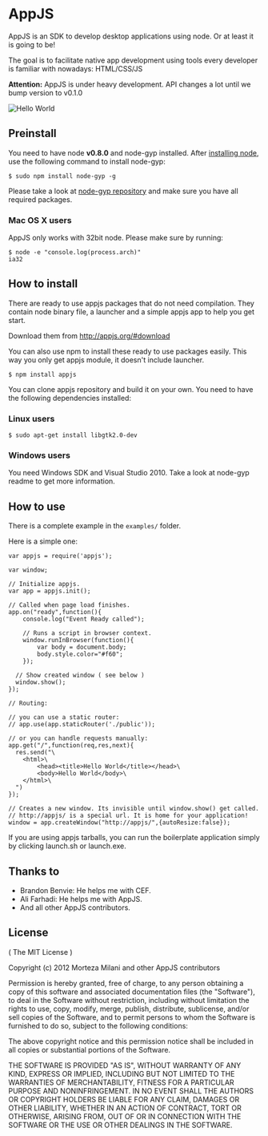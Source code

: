 # AppJS

AppJS is an SDK to develop desktop applications using node. Or at least
it is going to be!

The goal is to facilitate native app development using
tools every developer is familiar with nowadays: HTML/CSS/JS

**Attention:** AppJS is under heavy development. API changes a lot until we bump version to v0.1.0

![Hello World](https://github.com/milani/appjs/raw/master/examples/output.png "Hello World")

## Preinstall

You need to have node **v0.8.0** and node-gyp installed.
After [installing node](https://github.com/joyent/node/wiki/Installation), use the following command
to install node-gyp:

    $ sudo npm install node-gyp -g

Please take a look at [node-gyp repository](https://github.com/TooTallNate/node-gyp/) 
and make sure you have all required packages.

### Mac OS X users

AppJS only works with 32bit node. Please make sure by running:

    $ node -e "console.log(process.arch)"
    ia32

## How to install

There are ready to use appjs packages that do not need compilation.
They contain node binary file, a launcher and a simple appjs app to
help you get start.

Download them from http://appjs.org/#download

You can also use npm to install these ready to use packages easily.
This way you only get appjs module, it doesn't include launcher.

    $ npm install appjs

You can clone appjs repository and build it on your own. You need to have
the following dependencies installed:

### Linux users

    $ sudo apt-get install libgtk2.0-dev

### Windows users

You need Windows SDK and Visual Studio 2010. Take a look at node-gyp readme
to get more information.

## How to use

There is a complete example in the `examples/` folder.

Here is a simple one:

    var appjs = require('appjs');

    var window;

    // Initialize appjs.
    var app = appjs.init();

    // Called when page load finishes.
    app.on("ready",function(){
        console.log("Event Ready called");

        // Runs a script in browser context.
        window.runInBrowser(function(){
            var body = document.body;
            body.style.color="#f60";
        });

      // Show created window ( see below )
      window.show();
    });

    // Routing:

    // you can use a static router:
    // app.use(app.staticRouter('./public'));

    // or you can handle requests manually:
    app.get("/",function(req,res,next){
      res.send("\
        <html>\
            <head><title>Hello World</title></head>\
            <body>Hello World</body>\
        </html>\
      ")
    });

    // Creates a new window. Its invisible until window.show() get called.
    // http://appjs/ is a special url. It is home for your application!
    window = app.createWindow("http://appjs/",{autoResize:false});

If you are using appjs tarballs, you can run the boilerplate application simply
by clicking launch.sh or launch.exe.

## Thanks to

* Brandon Benvie: He helps me with CEF.
* Ali Farhadi: He helps me with AppJS.
* And all other AppJS contributors.

## License
( The MIT License )

Copyright (c) 2012 Morteza Milani and other AppJS contributors

Permission is hereby granted, free of charge, to any person obtaining
a copy of this software and associated documentation files (the
"Software"), to deal in the Software without restriction, including
without limitation the rights to use, copy, modify, merge, publish,
distribute, sublicense, and/or sell copies of the Software, and to
permit persons to whom the Software is furnished to do so, subject to
the following conditions:

The above copyright notice and this permission notice shall be
included in all copies or substantial portions of the Software.

THE SOFTWARE IS PROVIDED "AS IS", WITHOUT WARRANTY OF ANY KIND,
EXPRESS OR IMPLIED, INCLUDING BUT NOT LIMITED TO THE WARRANTIES OF
MERCHANTABILITY, FITNESS FOR A PARTICULAR PURPOSE AND
NONINFRINGEMENT. IN NO EVENT SHALL THE AUTHORS OR COPYRIGHT HOLDERS BE
LIABLE FOR ANY CLAIM, DAMAGES OR OTHER LIABILITY, WHETHER IN AN ACTION
OF CONTRACT, TORT OR OTHERWISE, ARISING FROM, OUT OF OR IN CONNECTION
WITH THE SOFTWARE OR THE USE OR OTHER DEALINGS IN THE SOFTWARE.
